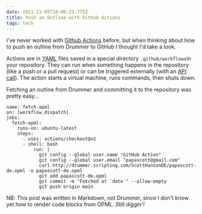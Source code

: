 ```yaml
---
date: 2021-11-05T10:00:23.775Z
title: Push an Outline with Github Actions
tags: tech
---
```


I've never worked with <a href="https://github.com/features/actions">Github Actions</a> before, but when thinking about how to push an outline from Drummer to GitHub I thought I'd take a look.

Actions are in <a href="https://yaml.org/">YAML</a> files saved in a special directory `.github/workflows`in your repository. They can run when something happens in the repository (like a push or a pull request) or can be triggered externally (with an <a href="https://docs.github.com/en/rest/reference/actions#create-a-workflow-dispatch-event">API call</a>). The action starts a virtual machine, runs commands, then shuts down.

Fetching an outline from Drummer and committing it to the repository was pretty easy...

```
name: fetch-opml
on: [workflow_dispatch]
jobs:
  fetch-opml:
    runs-on: ubuntu-latest
    steps:
      - uses: actions/checkout@v2
      - shell: bash
          run: |
            git config --global user.name "GitHub Action"
            git config --global user.email "papascott@gmail.com"
            curl http://drummer.scripting.com/ScottHansonDE/papascott-de.opml -o papascott-de.opml
            git add papascott-de.opml
            git commit -m "Fetched at `date`" --allow-empty
            git push origin main
```

NB: This post was written in Markdown, not Drummer, since I don't know yet how to render code blocks from OPML. _Still diggin'!_
